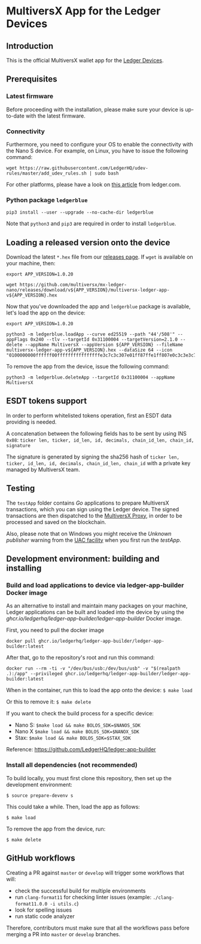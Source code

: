 # MultiversX App for the Ledger Devices

## Introduction

This is the official MultiversX wallet app for the [Ledger Devices](https://www.ledger.com/).

## Prerequisites

### Latest firmware

Before proceeding with the installation, please make sure your device is up-to-date with the latest firmware.

### Connectivity

Furthermore, you need to configure your OS to enable the connectivity with the Nano S device. For example, on Linux, you have to issue the following command:

```
wget https://raw.githubusercontent.com/LedgerHQ/udev-rules/master/add_udev_rules.sh | sudo bash
```

For other platforms, please have a look on [this article](https://support.ledger.com/hc/en-us/articles/115005165269) from ledger.com.

### Python package `ledgerblue`

```
pip3 install --user --upgrade --no-cache-dir ledgerblue
```

Note that `python3` and `pip3` are required in order to install `ledgerblue`.


## Loading a released version onto the device

Download the latest `*.hex` file from our [releases page](https://github.com/multiversx/mx-ledger-nano/releases). If `wget` is available on your machine, then:

```
export APP_VERSION=1.0.20

wget https://github.com/multiversx/mx-ledger-nano/releases/download/v${APP_VERSION}/multiversx-ledger-app-v${APP_VERSION}.hex
```

Now that you've downloaded the app and `ledgerblue` package is available, let's load the app on the device:

```
export APP_VERSION=1.0.20

python3 -m ledgerblue.loadApp --curve ed25519 --path "44'/508'" --appFlags 0x240 --tlv --targetId 0x31100004 --targetVersion=2.1.0 --delete --appName MultiversX --appVersion ${APP_VERSION} --fileName multiversx-ledger-app-v${APP_VERSION}.hex --dataSize 64 --icon "0100000000ffffff00ffffffffffffffffe3c7c3c307e01ff87ffe1ff807e0c3c3e3c7ffffffffffff"
```

To remove the app from the device, issue the following command:

```
python3 -m ledgerblue.deleteApp --targetId 0x31100004 --appName MultiversX
```

## ESDT tokens support

In order to perform whitelisted tokens operation, first an ESDT data providing is needed.

A concatenation between the following fields has to be sent by using INS `0x08`:
`ticker len, ticker, id_len, id, decimals, chain_id_len, chain_id, signature`

The signature is generated by signing the sha256 hash of `ticker len, ticker, id_len, id, decimals, chain_id_len, chain_id` with a private key managed by MultiversX team.

## Testing

The `testApp` folder contains *Go* applications to prepare MultiversX transactions, which you can sign using the Ledger device. The signed transactions are then dispatched to the [MultiversX Proxy](https://testnet-gateway.multiversx.com), in order to be processed and saved on the blockchain.

Also, please note that on Windows you might receive the _Unknown publisher_ warning from the [UAC facility](https://en.wikipedia.org/wiki/User_Account_Control) when you first run the _testApp_.

## Development environment: building and installing

### Build and load applications to device via ledger-app-builder Docker image
As an alternative to install and maintain many packages on your machine, Ledger applications can be built and loaded 
into the device by using the _ghcr.io/ledgerhq/ledger-app-builder/ledger-app-builder_ Docker image.

First, you need to pull the docker image
```
docker pull ghcr.io/ledgerhq/ledger-app-builder/ledger-app-builder:latest
```
After that, go to the repository's root and run this command:
```
docker run --rm -ti -v "/dev/bus/usb:/dev/bus/usb" -v "$(realpath .):/app" --privileged ghcr.io/ledgerhq/ledger-app-builder/ledger-app-builder:latest
```

When in the container, run this to load the app onto the device:
```$ make load```

Or this to remove it:
```$ make delete```

If you want to check the build process for a specific device:
- Nano S: `$make load && make BOLOS_SDK=$NANOS_SDK`
- Nano X `$make load && make BOLOS_SDK=$NANOX_SDK`
- Stax: `$make load && make BOLOS_SDK=$STAX_SDK`

Reference: https://github.com/LedgerHQ/ledger-app-builder

### Install all dependencies (not recommended)
To build locally, you must first clone this repository, then set up the development environment:

```$ source prepare-devenv s```

This could take a while. Then, load the app as follows:

```$ make load```

To remove the app from the device, run:

```$ make delete```

## GitHub workflows

Creating a PR against `master` or `develop` will trigger some workflows that will:
- check the successful build for multiple environments
- run `clang-format11` for checking linter issues (example: `./clang-format11.0.0 -i utils.c`)
- look for spelling issues 
- run static code analyzer

Therefore, contributors must make sure that all the workflows pass before merging a PR into `master` or `develop` branches.
